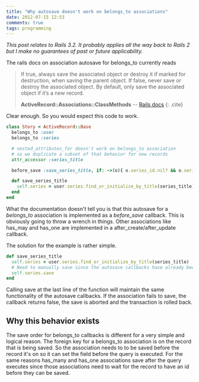 ```yaml
---
title: "Why autosave doesn't work on belongs_to associations"
date: 2012-07-15 12:53
comments: true
tags: programming
---
```

*This post relates to Rails 3.2. It probably applies all the way back to Rails 2 but I make no guarantees of past or future applicability.*

The rails docs on association autosave for belongs_to currently reads 

> If true, always save the associated object or destroy it if marked for destruction, when saving the parent object. If false, never save or destroy the associated object. By default, only save the associated object if it’s a new record.
>
> **ActiveRecord::Associations::ClassMethods** -- [Rails docs](http://api.rubyonrails.org/classes/ActiveRecord/Associations/ClassMethods.html#method-i-belongs_to) 
> {: .cite}

Clear enough. So you would expect this code to work.

~~~ruby
class Story < ActiveRecord::Base
  belongs_to :user
  belongs_to :series

  # nested_attributes_for doesn't work on belongs_to association
  # so we duplicate a subset of that behavior for new records
  attr_accessor :series_title 

  before_save :save_series_title, if: ->(o){ o.series_id.nil? && o.series_title }

  def save_series_title
    self.series = user.series.find_or_initialize_by_title(series_title)
  end 
end
~~~

What the documentation doesn't tell you is that this autosave for a *belongs_to* association is implemented as a *before_save* callback. This is obviously going to throw a wrench in things. Other associations like has_may and has_one are implemented in a after_create/after_update callback. 

The solution for the example is rather simple.

~~~ruby
def save_series_title
  self.series = user.series.find_or_initialize_by_title(series_title)
  # Need to manually save since the autosave callbacks have already been called.
  self.series.save
end
~~~

Calling save at the last line of the function will maintain the same functionality of the autosave callbacks. If the association fails to save, the callback returns false, the save is aborted and the transaction is rolled back.

## Why this behavior exists

The save order for belongs_to callbacks is different for a very simple and logical reason. The foreign key for a belongs_to association is on the record that is being saved. So the association needs to to be saved before the record it's on so it can set the field before the query is executed. For the same reasons has_many and has_one associations save after the query executes since those associations need to wait for the record to have an id before they can be saved. 



